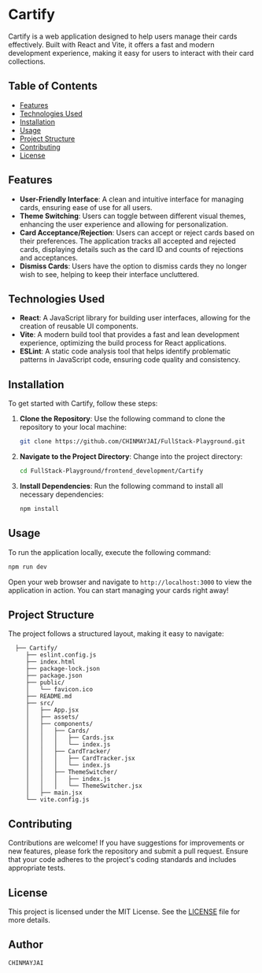 # Cartify

Cartify is a web application designed to help users manage their cards effectively. Built with React and Vite, it offers a fast and modern development experience, making it easy for users to interact with their card collections.

## Table of Contents
- [Features](#features)
- [Technologies Used](#technologies-used)
- [Installation](#installation)
- [Usage](#usage)
- [Project Structure](#project-structure)
- [Contributing](#contributing)
- [License](#license)

## Features
- **User-Friendly Interface**: A clean and intuitive interface for managing cards, ensuring ease of use for all users.
- **Theme Switching**: Users can toggle between different visual themes, enhancing the user experience and allowing for personalization.
- **Card Acceptance/Rejection**: Users can accept or reject cards based on their preferences. The application tracks all accepted and rejected cards, displaying details such as the card ID and counts of rejections and acceptances.
- **Dismiss Cards**: Users have the option to dismiss cards they no longer wish to see, helping to keep their interface uncluttered.

## Technologies Used
- **React**: A JavaScript library for building user interfaces, allowing for the creation of reusable UI components.
- **Vite**: A modern build tool that provides a fast and lean development experience, optimizing the build process for React applications.
- **ESLint**: A static code analysis tool that helps identify problematic patterns in JavaScript code, ensuring code quality and consistency.

## Installation
To get started with Cartify, follow these steps:

1. **Clone the Repository**: Use the following command to clone the repository to your local machine:
   ```bash
   git clone https://github.com/CHINMAYJAI/FullStack-Playground.git
   ```

2. **Navigate to the Project Directory**: Change into the project directory:
   ```bash
   cd FullStack-Playground/frontend_development/Cartify
   ```

3. **Install Dependencies**: Run the following command to install all necessary dependencies:
   ```bash
   npm install
   ```

## Usage
To run the application locally, execute the following command:
```bash
npm run dev
```

Open your web browser and navigate to `http://localhost:3000` to view the application in action. You can start managing your cards right away!

## Project Structure
The project follows a structured layout, making it easy to navigate:
```
  ├── Cartify/
     ├── eslint.config.js
     ├── index.html
     ├── package-lock.json
     ├── package.json
     ├── public/
     │   └── favicon.ico
     ├── README.md
     ├── src/
     │   ├── App.jsx
     │   ├── assets/
     │   ├── components/
     │   │   ├── Cards/
     │   │   │   ├── Cards.jsx
     │   │   │   └── index.js
     │   │   ├── CardTracker/
     │   │   │   ├── CardTracker.jsx
     │   │   │   └── index.js
     │   │   ├── ThemeSwitcher/
     │   │   │   ├── index.js
     │   │   │   └── ThemeSwitcher.jsx
     │   ├── main.jsx
     └── vite.config.js
```

## Contributing
Contributions are welcome! If you have suggestions for improvements or new features, please fork the repository and submit a pull request. Ensure that your code adheres to the project's coding standards and includes appropriate tests.

## License
This project is licensed under the MIT License. See the [LICENSE](LICENSE) file for more details.

## Author
`CHINMAYJAI`
